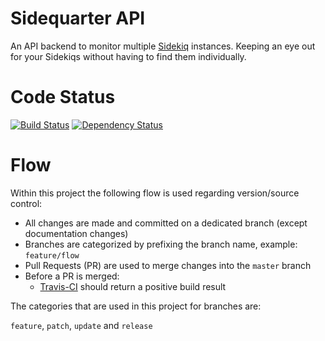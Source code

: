 # Sidequarter API

An API backend to monitor multiple [Sidekiq](http://sidekiq.org) instances. Keeping an eye out for your Sidekiqs without having to find them individually.

# Code Status

[![Build Status](https://travis-ci.org/matsrietdijk/sidequarter-api.svg?branch=master)](https://travis-ci.org/matsrietdijk/sidequarter-api)
[![Dependency Status](https://www.versioneye.com/user/projects/564a29c8cc00b0001900004f/badge.svg?style=flat)](https://www.versioneye.com/user/projects/564a29c8cc00b0001900004f)

# Flow

Within this project the following flow is used regarding version/source control:

- All changes are made and committed on a dedicated branch (except documentation changes)
- Branches are categorized by prefixing the branch name, example: `feature/flow`
- Pull Requests (PR) are used to merge changes into the `master` branch
- Before a PR is merged:
  - [Travis-CI](https://travis-ci.org/matsrietdijk/sidequarter-api/pull_requests) should return a positive build result


The categories that are used in this project for branches are:

`feature`, `patch`, `update` and `release`
